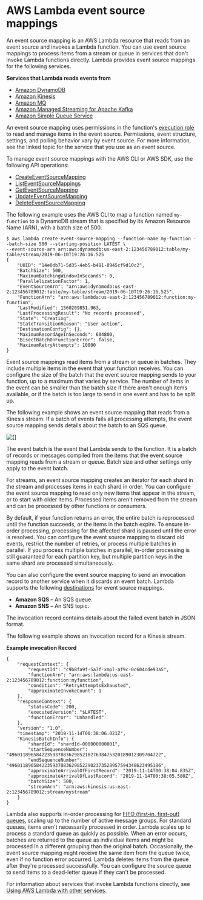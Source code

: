 # AWS Lambda event source mappings<a name="invocation-eventsourcemapping"></a>

An event source mapping is an AWS Lambda resource that reads from an event source and invokes a Lambda function\. You can use event source mappings to process items from a stream or queue in services that don't invoke Lambda functions directly\. Lambda provides event source mappings for the following services\.

**Services that Lambda reads events from**
+ [Amazon DynamoDB](with-ddb.md)
+ [Amazon Kinesis](with-kinesis.md)
+ [Amazon MQ](with-mq.md)
+ [Amazon Managed Streaming for Apache Kafka](with-msk.md)
+ [Amazon Simple Queue Service](with-sqs.md)

An event source mapping uses permissions in the function's [execution role](lambda-intro-execution-role.md) to read and manage items in the event source\. Permissions, event structure, settings, and polling behavior vary by event source\. For more information, see the linked topic for the service that you use as an event source\.

To manage event source mappings with the AWS CLI or AWS SDK, use the following API operations:
+ [CreateEventSourceMapping](API_CreateEventSourceMapping.md)
+ [ListEventSourceMappings](API_ListEventSourceMappings.md)
+ [GetEventSourceMapping](API_GetEventSourceMapping.md)
+ [UpdateEventSourceMapping](API_UpdateEventSourceMapping.md)
+ [DeleteEventSourceMapping](API_DeleteEventSourceMapping.md)

The following example uses the AWS CLI to map a function named `my-function` to a DynamoDB stream that is specified by its Amazon Resource Name \(ARN\), with a batch size of 500\.

```
$ aws lambda create-event-source-mapping --function-name my-function --batch-size 500 --starting-position LATEST \
--event-source-arn arn:aws:dynamodb:us-east-2:123456789012:table/my-table/stream/2019-06-10T19:26:16.525
{
    "UUID": "14e0db71-5d35-4eb5-b481-8945cf9d10c2",
    "BatchSize": 500,
    "MaximumBatchingWindowInSeconds": 0,
    "ParallelizationFactor": 1,
    "EventSourceArn": "arn:aws:dynamodb:us-east-2:123456789012:table/my-table/stream/2019-06-10T19:26:16.525",
    "FunctionArn": "arn:aws:lambda:us-east-2:123456789012:function:my-function",
    "LastModified": 1560209851.963,
    "LastProcessingResult": "No records processed",
    "State": "Creating",
    "StateTransitionReason": "User action",
    "DestinationConfig": {},
    "MaximumRecordAgeInSeconds": 604800,
    "BisectBatchOnFunctionError": false,
    "MaximumRetryAttempts": 10000
}
```

Event source mappings read items from a stream or queue in batches\. They include multiple items in the event that your function receives\. You can configure the size of the batch that the event source mapping sends to your function, up to a maximum that varies by service\. The number of items in the event can be smaller than the batch size if there aren't enough items available, or if the batch is too large to send in one event and has to be split up\.

The following example shows an event source mapping that reads from a Kinesis stream\. If a batch of events fails all processing attempts, the event source mapping sends details about the batch to an SQS queue\.

![\[\]](http://docs.aws.amazon.com/lambda/latest/dg/images/features-eventsourcemapping.png)

The event batch is the event that Lambda sends to the function\. It is a batch of records or messages compiled from the items that the event source mapping reads from a stream or queue\. Batch size and other settings only apply to the event batch\.

For streams, an event source mapping creates an iterator for each shard in the stream and processes items in each shard in order\. You can configure the event source mapping to read only new items that appear in the stream, or to start with older items\. Processed items aren't removed from the stream and can be processed by other functions or consumers\.

By default, if your function returns an error, the entire batch is reprocessed until the function succeeds, or the items in the batch expire\. To ensure in\-order processing, processing for the affected shard is paused until the error is resolved\. You can configure the event source mapping to discard old events, restrict the number of retries, or process multiple batches in parallel\. If you process multiple batches in parallel, in\-order processing is still guaranteed for each partition key, but multiple partition keys in the same shard are processed simultaneously\.

You can also configure the event source mapping to send an invocation record to another service when it discards an event batch\. Lambda supports the following [destinations](invocation-async.md#invocation-async-destinations) for event source mappings\.
+ **Amazon SQS** – An SQS queue\.
+ **Amazon SNS** – An SNS topic\.

The invocation record contains details about the failed event batch in JSON format\.

The following example shows an invocation record for a Kinesis stream\.

**Example invocation Record**  

```
{
    "requestContext": {
        "requestId": "c9b8fa9f-5a7f-xmpl-af9c-0c604cde93a5",
        "functionArn": "arn:aws:lambda:us-east-2:123456789012:function:myfunction",
        "condition": "RetryAttemptsExhausted",
        "approximateInvokeCount": 1
    },
    "responseContext": {
        "statusCode": 200,
        "executedVersion": "$LATEST",
        "functionError": "Unhandled"
    },
    "version": "1.0",
    "timestamp": "2019-11-14T00:38:06.021Z",
    "KinesisBatchInfo": {
        "shardId": "shardId-000000000001",
        "startSequenceNumber": "49601189658422359378836298521827638475320189012309704722",
        "endSequenceNumber": "49601189658422359378836298522902373528957594348623495186",
        "approximateArrivalOfFirstRecord": "2019-11-14T00:38:04.835Z",
        "approximateArrivalOfLastRecord": "2019-11-14T00:38:05.580Z",
        "batchSize": 500,
        "streamArn": "arn:aws:kinesis:us-east-2:123456789012:stream/mystream"
    }
}
```

Lambda also supports in\-order processing for [FIFO \(first\-in, first\-out\) queues](with-sqs.md), scaling up to the number of active message groups\. For standard queues, items aren't necessarily processed in order\. Lambda scales up to process a standard queue as quickly as possible\. When an error occurs, batches are returned to the queue as individual items and might be processed in a different grouping than the original batch\. Occasionally, the event source mapping might receive the same item from the queue twice, even if no function error occurred\. Lambda deletes items from the queue after they're processed successfully\. You can configure the source queue to send items to a dead\-letter queue if they can't be processed\.

For information about services that invoke Lambda functions directly, see [Using AWS Lambda with other services](lambda-services.md)\.